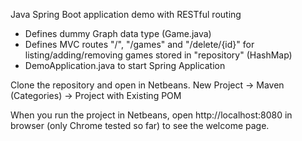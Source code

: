 Java Spring Boot application demo with RESTful routing
- Defines dummy Graph data type (Game.java)
- Defines MVC routes "/", "/games" and "/delete/{id}" for listing/adding/removing games stored in "repository" (HashMap)
- DemoApplication.java to start Spring Application

Clone the repository and open in Netbeans. New Project -> Maven (Categories) -> Project with Existing POM

When you run the project in Netbeans, open http://localhost:8080 in browser (only Chrome tested so far) to see the welcome page.